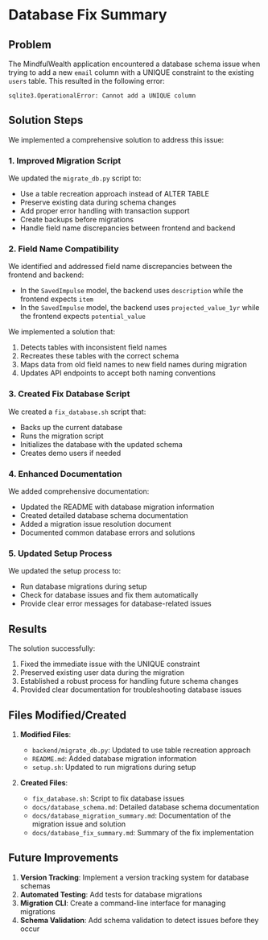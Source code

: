 # Database Fix Summary

## Problem

The MindfulWealth application encountered a database schema issue when trying to add a new `email` column with a UNIQUE constraint to the existing `users` table. This resulted in the following error:

```
sqlite3.OperationalError: Cannot add a UNIQUE column
```

## Solution Steps

We implemented a comprehensive solution to address this issue:

### 1. Improved Migration Script

We updated the `migrate_db.py` script to:
- Use a table recreation approach instead of ALTER TABLE
- Preserve existing data during schema changes
- Add proper error handling with transaction support
- Create backups before migrations
- Handle field name discrepancies between frontend and backend

### 2. Field Name Compatibility

We identified and addressed field name discrepancies between the frontend and backend:
- In the `SavedImpulse` model, the backend uses `description` while the frontend expects `item`
- In the `SavedImpulse` model, the backend uses `projected_value_1yr` while the frontend expects `potential_value`

We implemented a solution that:
1. Detects tables with inconsistent field names
2. Recreates these tables with the correct schema
3. Maps data from old field names to new field names during migration
4. Updates API endpoints to accept both naming conventions

### 3. Created Fix Database Script

We created a `fix_database.sh` script that:
- Backs up the current database
- Runs the migration script
- Initializes the database with the updated schema
- Creates demo users if needed

### 4. Enhanced Documentation

We added comprehensive documentation:
- Updated the README with database migration information
- Created detailed database schema documentation
- Added a migration issue resolution document
- Documented common database errors and solutions

### 5. Updated Setup Process

We updated the setup process to:
- Run database migrations during setup
- Check for database issues and fix them automatically
- Provide clear error messages for database-related issues

## Results

The solution successfully:
1. Fixed the immediate issue with the UNIQUE constraint
2. Preserved existing user data during the migration
3. Established a robust process for handling future schema changes
4. Provided clear documentation for troubleshooting database issues

## Files Modified/Created

1. **Modified Files**:
   - `backend/migrate_db.py`: Updated to use table recreation approach
   - `README.md`: Added database migration information
   - `setup.sh`: Updated to run migrations during setup

2. **Created Files**:
   - `fix_database.sh`: Script to fix database issues
   - `docs/database_schema.md`: Detailed database schema documentation
   - `docs/database_migration_summary.md`: Documentation of the migration issue and solution
   - `docs/database_fix_summary.md`: Summary of the fix implementation

## Future Improvements

1. **Version Tracking**: Implement a version tracking system for database schemas
2. **Automated Testing**: Add tests for database migrations
3. **Migration CLI**: Create a command-line interface for managing migrations
4. **Schema Validation**: Add schema validation to detect issues before they occur 
